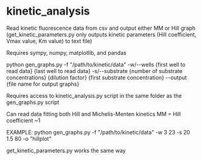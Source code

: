 # kinetic_analysis
Read kinetic fluorescence data from csv and output either MM or Hill graph (get_kinetic_parameters.py only outputs kinetic parameters (Hill coefficient, Vmax value, Km value) to text file)

Requires sympy, numpy, matplotlib, and pandas

python gen_graphs.py -f "/path/to/kinetic/data" -w/--wells {first well to read data} {last well to read data} -s/--substrate {number of substrate concentrations} {dilution factor} {first substrate concentration} --output {file name for output graphs}

Requires access to kinetic_analysis.py script in the same folder as the gen_graphs.py script

Can read data fitting both Hill and Michelis-Menten kinetics
  MM = Hill coefficient ~1 

EXAMPLE:
python gen_graphs.py -f "/path/to/kinetic/data" -w 3 23 -s 20 1.5 80 -o "hillplot"

get_kinetic_parameters.py works the same way
